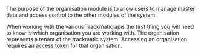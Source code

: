 The purpose of the organisation module is to allow users to manage master data and access control to the other modules of the system.

When working with the various Trackmatic apis the first thing you will need to know is which organisation you are working with. The organisation represents a tenant of the trackmatic system. Accessing an organisation requires an [access token](rest) for that organisation.